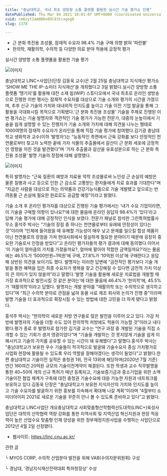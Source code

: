 ```yaml
---
title: "충남대학교, 국내 최초 양방향 소통 플랫폼 활용한 실시간 기술 평가쇼 진행"
datePublished: Thu Mar 04 2021 10:01:07 GMT+0000 (Coordinated Universal Time)
cuid: cm6zyt2am000v09l83tcxgog0
slug: 1378

---
```



- 근 분화 촉진용 조성물, 잠재적 수요자 98.4% 기술 구매 의향 밝혀 ‘파란불’
- 한의학, 재활의학, 수의학 등 다양한 의료 분야 적용에 긍정적 평가

실시간 양방향 소통 플랫폼을 활용한 기술 평가

![이미지](https://cdn.hashnode.com/res/hashnode/image/upload/v1739247077816/d1c8a34d-f7dc-427e-8172-8fe172a8b086.jpeg)

충남대학교 LINC+사업단(단장 김동욱 교수)은 2월 25일 충남대학교 지식재산 평가쇼 ‘SHOW ME THE IP-쇼미더 지식재산’을 개최했다고 3일 밝혔다.실시간 양방향 소통 플랫폼 ‘땡기지’를 활용해 대전 소재 윕(WIP) 스튜디오에서 국내 최초로 온라인 생방송으로 진행한 이번 행사는 잠재적 수요자를 대상으로 기술 소개와 평가의 시간을 가졌으며, 추후 신규 기술의 가치와 대내외적 인지도를 높이고 기술 이전 기업 발굴을 통해 그 활용을 극대화시킬 목적으로 기획됐다.‘근 분화 촉진용 조성물’ 기술을 주제로 진행된 이번 평가쇼는 기술 발명자와 객관적인 기술 평가가 가능한 전문가, 대중의 눈높이에서 기술을 쉽게 설명할 수 있는 진행자가 기술 소개와 가치에 대해 의견을 나누는 형태로 1000여명의 잠재적 수요자가 온라인을 통해 직접 기술 평가에 참여했다.김기광 충남대학교 생화학과 교수(이하 ‘발명자’)는 “능동적인 측면에서 근육 강화를 보다 안정적인 천연물로부터 찾고자 노력한 끝에 가자 식물의 추출물에서 갈산이 근 분화 세포에 긍정적인 영향을 끼친 것을 발견했다”며 ‘가자 추출물과 갈산을 유효성분으로 하는 근 분화 촉진용 조성물’ 발명 기술의 장점에 대해 설명했다.

![이미지](https://cdn.hashnode.com/res/hashnode/image/upload/v1739247081190/7f3face4-0020-4353-b5b6-454615521cd0.jpeg)

특히 발명자는 “근육 질환의 예방과 치료용 약학 조성물로써 노인성 근 손실의 예방은 물론 질병과 사고 등으로 인한 근 감소로 고통받는 환자들에게 치료 효과를 기대한다”며 “지금은 사람을 대상으로 하는 의약품과 건강기능식품으로 기술 개발됐고 앞으로는 반려동물 근 손실에 필요한 원료로도 공급할 예정”이라고 밝혔다.

기술 소개 후 온라인 평가자를 대상으로 진행된 기술 평가에서는 ‘내가 수요 기업이라면, 이 기술을 구매할 의향이 있나요?’에 대한 물음에 온라인 응답자 98.4%가 ‘있다’라고 답해 기술 평가에 대해 긍정적인 인식을 보였다. 전문가 패널로 참석한 그린특허법률사무소 홍석주 박사는 “기술의 장점 중 하나는 천연물로부터 유래돼 안정성이 있다는 것”이라며 “인체에 들어왔을 때 유해할 가능성이 매우 낮고 문제를 일으킬 합성 제품이 아닌 천연물로의 장점을 가져 현대사회에서 절실하게 필요한 분야이기 때문에 굉장히 중요한 기술로서 인정을 받았다”고 온라인 평가자들의 평가 결과에 대해 동의했다.이어서 ‘이 기술이 얼마큼의 가치를 가졌을까요?, 얼마에 팔아야 적합한 금액일까요?’라는 물음에는 46.5%가 ‘5000만원~1억원’에 구매, 27.8%가 ‘10억원 이상’에 구매한다고 응답해 상반된 의견을 보이기도 했다. 발명자는 이러한 답변에 “금전적인 평가보다 기술 개발을 통한 혜택을 입은 최종 수요자가 행복을 찾고 건강해질 수 있다면 금전적 가치 이상의 큰 의미가 있지 않을까”라고 말했다.‘발명 기술을 활용해 새로운 치료법을 개발할 때 가장 효과적으로 발전시킬 것 같은 분야는’에 대한 물음에 46.4%가 ‘한의학’에, 45.5%가 ‘재활의학’이라고 답했다. 발명자는 개발 분야를 “재활의학 또는 수의학으로 생각하고 있다”며 “최근 수의학 분야로 관점을 넓혀 동물 사료 제조 회사와 논의가 진행 중”이라며 발명 기술을 더 효과적으로 확장시킬 수 있는 방법에 대한 고민을 더 하게 됐다고 밝혔다.

홍석주 박사는 “한의학이 새로운 처방 연구들로 많은 발전을 이루어 오고 있다. 가감 처방에 발명자의 기술을 더할 수도 있어 한의학적 처방에도 적용이 가능할 것”이라고 내다봤다.평가 종료 후 발명자로 참가한 김기광 교수는 “연구 과정 중 개발된 기술을 직접 소개할 수 있는 기회가 생겨 영광이었다”며 “기술을 개발하는 것 못지않게 기술을 쉽게 이해시키고 기술의 가치를 공유할 수 있는 시간이 돼 유쾌했다”고 말했다.홍석주 박사는 “충남대학교가 보유한 우수 기술들이 적극적으로 발굴돼 기술수요자 중심 가치평가로 사업화 현장에 활용될 수 있도록 우리 역할을 잘해야겠다는 생각이 들었다”고 밝혔다.한편 충남대학교 기술이전 실적은 충청권 1위, 전국 13위에 해당하며(2020년 7월 기준) 연간 160여건 20억원 규모의 기술이전계약이 체결된다. 또한 학생과 교수 직무발명을 통한 40~50여 개의 신규 특허가 매년 등록되고, 기술보증기금과 중소기업을 위한 소액 기술이전 협업 체계가 구축돼 대전 충청권 기술수요에 대응 가능한 자원과 네트워크를 보유하고 있다.김동욱 단장은 “충남대학교가 보유한 지식자산의 가치와 인지도를 높이고 기술 수요자를 발굴하기 위한 홍보를 지속해서 확대해 나갈 계획”이라며 “4월부터 쇼미더아이피 2021로 새로운 기술을 꾸준히 만나 볼 수 있도록 준비하고 있다”고 밝혔다.

충남대학교 LINC사업단 개요충남대학교 사회맞춤형산학협력선도대학(LINC+)육성사업단은 대학의 산학협력 역량 강화를 통한 지역사회 및 지역산업 혁신지원과 현장 적응력이 높은 산업수요 맞춤형 인재 양성을 위한 정부재정지원사업을 수행하는 사업단으로 2012년 4월 2일 선정됐다.

- 웹사이트: https://linc.cnu.ac.kr/

관련 글

└ MYOS CORP, 수의학 산업분야 발전을 위해 VAB(수의자문위원회) 구성

└ 경남대, ‘경남지식재산전략대회 특허청장상’ 수상